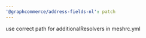 ```yaml
---
'@graphcommerce/address-fields-nl': patch
---
```


use correct path for additionalResolvers in meshrc.yml
